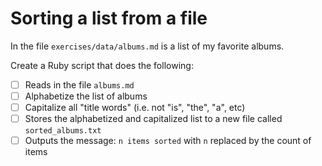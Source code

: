 # Sorting a list from a file

In the file `exercises/data/albums.md` is a list of my favorite albums.

Create a Ruby script that does the following:

- [ ] Reads in the file `albums.md`  
- [ ] Alphabetize the list of albums  
- [ ] Capitalize all "title words" (i.e. not "is", "the", "a", etc)  
- [ ] Stores the alphabetized and capitalized list to a new file called `sorted_albums.txt`  
- [ ] Outputs the message: `n items sorted` with `n` replaced by the count of items

